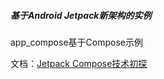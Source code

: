 ##### 基于Android Jetpack新架构的实例

app_compose基于Compose示例

文档：[Jetpack Compose技术初探](https://www.jianshu.com/p/e18c81118bf3)